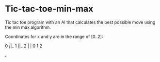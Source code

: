 # Tic-tac-toe-min-max
Tic tac toe program with an AI that calculates the best possible move using the min max algorithm.


Coordinates for x and y are in the range of [0..2]:
     
  0  _|_|_
  1  _|_|_
  2   | |
     0 1 2
     
.
